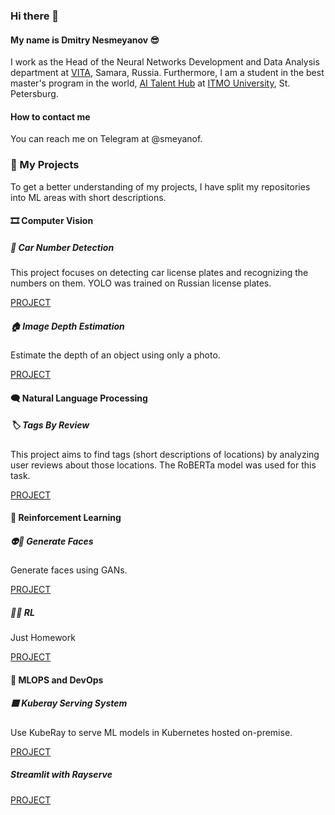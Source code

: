 ### Hi there 👋
#### My name is Dmitry Nesmeyanov 😎
I work as the Head of the Neural Networks Development and Data Analysis department at [VITA](https://vitaexpress.ru/), Samara, Russia.
Furthermore, I am a student in the best master's program in the world, [AI Talent Hub](https://ai.itmo.ru/) at [ITMO University](https://itmo.ru/), St. Petersburg.

#### How to contact me
You can reach me on Telegram at @smeyanof.

### 🎒 My Projects 

To get a better understanding of my projects, I have split my repositories into ML areas with short descriptions.

#### 🎞 Computer Vision

##### 🚗 Car Number Detection
This project focuses on detecting car license plates and recognizing the numbers on them. YOLO was trained on Russian license plates.

[PROJECT](https://github.com/smeyanoff/car-number-detection)

##### 🏠 Image Depth Estimation
Estimate the depth of an object using only a photo.

[PROJECT](https://github.com/smeyanoff/image-depth-estimation)

#### 🗨 Natural Language Processing

##### 🏷 Tags By Review
This project aims to find tags (short descriptions of locations) by analyzing user reviews about those locations. The RoBERTa model was used for this task.

[PROJECT](https://github.com/smeyanoff/tags-by-review-nlp)

#### 🤖 Reinforcement Learning

##### 👽🤡 Generate Faces
Generate faces using GANs.

[PROJECT](https://github.com/smeyanoff/generate-faces-csp-gan)

##### 🤖🤖 RL
Just Homework 

[PROJECT](https://github.com/smeyanoff/reinforcement_learning)

#### 🚚 MLOPS and DevOps

##### 🟥 Kuberay Serving System
Use KubeRay to serve ML models in Kubernetes hosted on-premise.

[PROJECT](https://github.com/smeyanoff/kuberay-serving-system)

##### Streamlit with Rayserve

[PROJECT](https://github.com/smeyanoff/rayserve-streamlit-apps)
